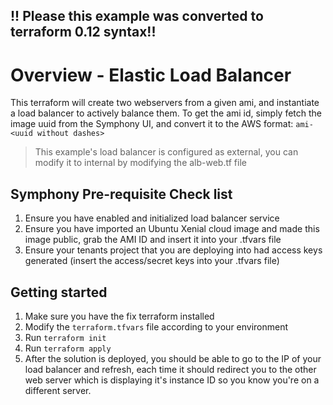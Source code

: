 ## !! Please this example was converted to terraform 0.12 syntax!!

# Overview - Elastic Load Balancer
This terraform will create two webservers from a given ami, and instantiate a load balancer to actively balance them.
To get the ami id, simply fetch the image uuid from the Symphony UI, and convert it to the AWS format:
`ami-<uuid without dashes>`

>This example's load balancer is configured as external, you can modify it to internal by modifying the alb-web.tf file

## Symphony Pre-requisite Check list
1. Ensure you have enabled and initialized load balancer service
2. Ensure you have imported an Ubuntu Xenial cloud image and made this image public, grab the AMI ID and insert it into your .tfvars file
3. Ensure your tenants project that you are deploying into had access keys generated (insert the access/secret keys into your .tfvars file)

## Getting started
1. Make sure you have the fix terraform installed
2. Modify the `terraform.tfvars` file according to your environment
3. Run `terraform init`
4. Run `terraform apply`
5. After the solution is deployed, you should be able to go to the IP of your load balancer and refresh, each time it should redirect you to the other web server which is displaying it's instance ID so you know you're on a different server. 

